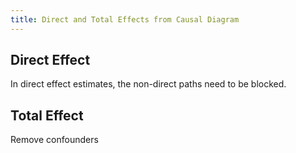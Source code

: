 ```yaml
---
title: Direct and Total Effects from Causal Diagram
---
```




## Direct Effect



In direct effect estimates, the non-direct paths need to be blocked. 



## Total Effect

Remove confounders